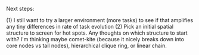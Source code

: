 Next steps:

(1) I still want to try a larger environment (more tasks) to see if that amplifies any tiny differences in rate of task evolution
(2) Pick an initial spatial structure to screen for hot spots. Any thoughts on which structure to start with? I'm thinking maybe comet-kite (because it nicely breaks down into core nodes vs tail nodes), hierarchical clique ring, or linear chain.